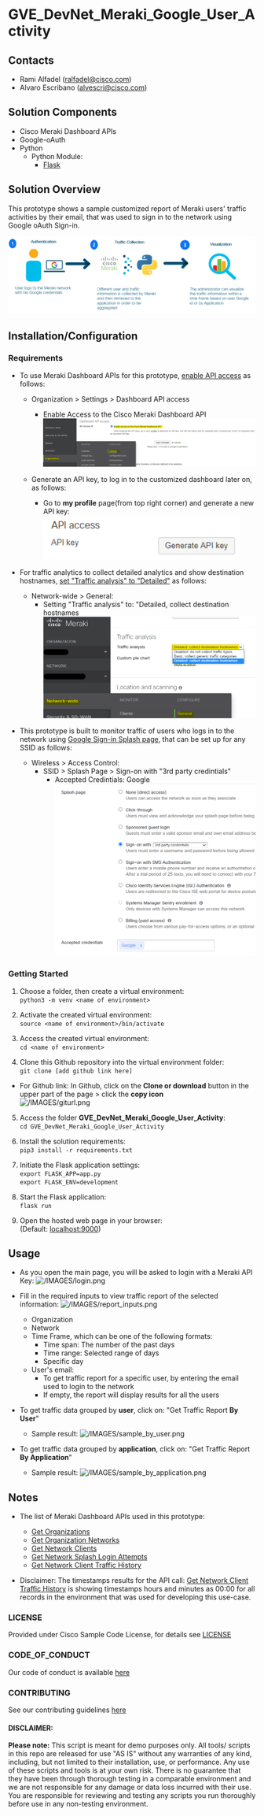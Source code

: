 # GVE_DevNet_Meraki_Google_User_Activity

## Contacts
* Rami Alfadel (ralfadel@cisco.com)
* Alvaro Escribano (alvescri@cisco.com)

## Solution Components
* Cisco Meraki Dashboard APIs
* Google-oAuth 
* Python
  - Python Module:
    - [Flask](https://flask.palletsprojects.com/)

## Solution Overview

This prototype shows a sample customized report of Meraki users' traffic activities by their email, that was used to sign in to the network using Google oAuth Sign-in.

![/IMAGES/Solution_overview.png](/IMAGES/Solution_overview.png)


## Installation/Configuration

### Requirements

- To use Meraki Dashboard APIs for this prototype, [enable API access](https://documentation.meraki.com/General_Administration/Other_Topics/Cisco_Meraki_Dashboard_API) as follows:
    - Organization > Settings > Dashboard API access
        - Enable Access to the Cisco Meraki Dashboard API
    ![/IMAGES/Enable_API_Access.png](/IMAGES/Enable_API_Access.png)

    - Generate an API key, to log in to the customized dashboard later on, as follows:
        - Go to **my profile** page(from top right corner) and generate a new API key:
        ![/IMAGES/Generate_api_key.png](/IMAGES/Generate_api_key.png)


- For traffic analytics to collect detailed analytics and show destination hostnames, [set "Traffic analysis" to "Detailed"](https://documentation.meraki.com/MS/Monitoring_and_Reporting/Switch_Traffic_Analytics) as follows:
    - Network-wide > General: 
        - Setting "Traffic analysis" to: "Detailed, collect destination hostnames
    ![/IMAGES/Enable_Detailed_Traffic_Analysis.png](/IMAGES/Enable_Detailed_Traffic_Analysis.png)

- This prototype is built to monitor traffic of users who logs in to the network using [Google Sign-in Splash page](https://documentation.meraki.com/MR/MR_Splash_Page/Google_Sign-In), that can be set up for any SSID as follows:
    - Wireless > Access Control:
        - SSID > Splash Page > Sign-on with "3rd party credintials"
            - Accepted Credintials: Google
        ![/IMAGES/SSID_Google_Auth.png](/IMAGES/SSID_Google_Auth.png)


### Getting Started   
 1. Choose a folder, then create a virtual environment:  
   ```python3 -m venv <name of environment>```

 2. Activate the created virtual environment:  
   ```source <name of environment>/bin/activate```

 3. Access the created virtual environment:  
   ```cd <name of environment>```

 4. Clone this Github repository into the virtual environment folder:  
   ```git clone [add github link here]```
   - For Github link: 
        In Github, click on the **Clone or download** button in the upper part of the page > click the **copy icon**  
        ![/IMAGES/giturl.png](/IMAGES/giturl.png)

 5. Access the folder **GVE_DevNet_Meraki_Google_User_Activity**:  
   ```cd GVE_DevNet_Meraki_Google_User_Activity```

 6. Install the solution requirements:  
   ```pip3 install -r requirements.txt```

 7. Initiate the Flask application settings:  
   ```export FLASK_APP=app.py```  
   ```export FLASK_ENV=development```

 8. Start the Flask application:  
   ```flask run```

 9. Open the hosted web page in your browser:  
    (Default: [localhost:9000](localhost:9000))


## Usage
- As you open the main page, you will be asked to login with a Meraki API Key:
    ![/IMAGES/login.png](/IMAGES/login.png)

- Fill in the required inputs to view traffic report of the selected information:
    ![/IMAGES/report_inputs.png](/IMAGES/report_inputs.png)

    - Organization
    - Network
    - Time Frame, which can be one of the following formats:
        - Time span: The number of the past days
        - Time range: Selected range of days
        - Specific day
    - User's email:
        - To get traffic report for a specific user, by entering the email used to login to the network
        - If empty, the report will display results for all the users

- To get traffic data grouped by **user**, click on: "Get Traffic Report **By User**"
    - Sample result:
    ![/IMAGES/sample_by_user.png](/IMAGES/sample_by_user.png)



- To get traffic data grouped by **application**, click on: "Get Traffic Report **By Application**"
    - Sample result:
    ![/IMAGES/sample_by_application.png](/IMAGES/sample_by_application.png)


## Notes

- The list of Meraki Dashboard APIs used in this prototype:
    - [Get Organizations](https://developer.cisco.com/meraki/api-v1/#!get-organizations)
    - [Get Organization Networks](https://developer.cisco.com/meraki/api-v1/#!get-organizations)
    - [Get Network Clients](https://developer.cisco.com/meraki/api-v1/#!get-network-clients)
    - [Get Network Splash Login Attempts](https://developer.cisco.com/meraki/api-v1/#!get-network-splash-login-attempts)
    - [Get Network Client Traffic History](https://developer.cisco.com/meraki/api-v1/#!get-network-client-traffic-history)

- Disclaimer: The timestamps results for the API call: [Get Network Client Traffic History](https://developer.cisco.com/meraki/api-v1/#!get-network-client-traffic-history) is showing timestamps hours and minutes as 00:00 for all records in the environment that was used for developing this use-case.



### LICENSE

Provided under Cisco Sample Code License, for details see [LICENSE](LICENSE.md)

### CODE_OF_CONDUCT

Our code of conduct is available [here](CODE_OF_CONDUCT.md)

### CONTRIBUTING

See our contributing guidelines [here](CONTRIBUTING.md)

#### DISCLAIMER:
<b>Please note:</b> This script is meant for demo purposes only. All tools/ scripts in this repo are released for use "AS IS" without any warranties of any kind, including, but not limited to their installation, use, or performance. Any use of these scripts and tools is at your own risk. There is no guarantee that they have been through thorough testing in a comparable environment and we are not responsible for any damage or data loss incurred with their use.
You are responsible for reviewing and testing any scripts you run thoroughly before use in any non-testing environment.